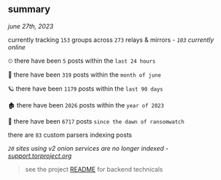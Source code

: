 
## summary
_june 27th, 2023_

currently tracking `153` groups across `273` relays & mirrors - _`103` currently online_

⏲ there have been `5` posts within the `last 24 hours`

🦈 there have been `319` posts within the `month of june`

🪐 there have been `1179` posts within the `last 90 days`

🏚 there have been `2026` posts within the `year of 2023`

🦕 there have been `6717` posts `since the dawn of ransomwatch`

there are `83` custom parsers indexing posts

_`20` sites using v2 onion services are no longer indexed - [support.torproject.org](https://support.torproject.org/onionservices/v2-deprecation/)_

> see the project [README](https://github.com/joshhighet/ransomwatch#ransomwatch--) for backend technicals
